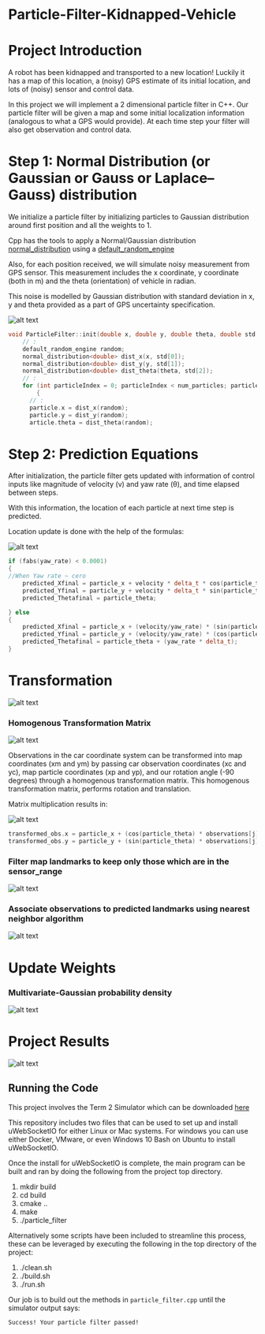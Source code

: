 # Particle-Filter-Kidnapped-Vehicle
[//]: # (Image References)

[image1]: ./images/normaldistribution.jpg "Normal Distribution"
[image2]: ./images/prediction-equations.png "Prediction Equations"
[image3]: ./images/coord_translation.png "coord translation"
[image4]: ./images/transformation_matrix.png "transformation matrix"
[image5]: ./images/homogeneous_matrix.png "homogeneous matrix"
[image6]: ./images/sensor_range.png "sensor range"
[image7]: ./images/nearestNeighbor.png "Nearest Neighbor"
[image8]: ./images/Multivariate-Gaussian.png "Multivariate Gaussian"
[image9]: ./images/ParticleFilter.png "Particle Filter"

# Project Introduction
A robot has been kidnapped and transported to a new location! Luckily it has a map of this location, a (noisy) GPS estimate of its initial location, and lots of (noisy) sensor and control data.

In this project we will implement a 2 dimensional particle filter in C++. Our particle filter will be given a map and some initial localization information (analogous to what a GPS would provide). At each time step your filter will also get observation and control data.

# Step 1: Normal Distribution (or Gaussian or Gauss or Laplace–Gauss) distribution

We initialize a particle filter by initializing particles to Gaussian distribution around first position and all the weights to 1.

Cpp has the tools to apply a Normal/Gaussian distribution [normal_distribution](http://en.cppreference.com/w/cpp/numeric/random/normal_distribution) using a [default_random_engine](http://www.cplusplus.com/reference/random/default_random_engine/)

Also, for each position received, we will simulate noisy measurement from GPS sensor. This measurement includes the x coordinate, y coordinate (both in m) and the theta (orientation) of vehicle in radian. 

This noise is modelled by Gaussian distribution with standard deviation in x, y and theta provided as a part of GPS uncertainty specification.

![alt text][image1]

```Cpp
void ParticleFilter::init(double x, double y, double theta, double std[]) {
	// :
	default_random_engine random;
	normal_distribution<double> dist_x(x, std[0]);
	normal_distribution<double> dist_y(y, std[1]);
	normal_distribution<double> dist_theta(theta, std[2]);
	// :	
	for (int particleIndex = 0; particleIndex < num_particles; particleIndex++)
    	{
	  // :
	  particle.x = dist_x(random);
	  particle.y = dist_y(random);
	  article.theta = dist_theta(random);
```

# Step 2: Prediction Equations

After initialization, the particle filter gets updated with information of control inputs like magnitude of velocity (v) and yaw rate (θ), and time elapsed between steps. 

With this information, the location of each particle at next time step is predicted. 

Location update is done with the help of the formulas:

![alt text][image2]

```Cpp
if (fabs(yaw_rate) < 0.0001) 
{
//When Yaw rate ~ cero
	predicted_Xfinal = particle_x + velocity * delta_t * cos(particle_theta);
	predicted_Yfinal = particle_y + velocity * delta_t * sin(particle_theta);
	predicted_Thetafinal = particle_theta;

} else 
{
	predicted_Xfinal = particle_x + (velocity/yaw_rate) * (sin(particle_theta + (yaw_rate * delta_t)) - sin(particle_theta));
	predicted_Yfinal = particle_y + (velocity/yaw_rate) * (cos(particle_theta) - cos(particle_theta + (yaw_rate * delta_t)));
	predicted_Thetafinal = particle_theta + (yaw_rate * delta_t);
}
```

# Transformation
![alt text][image3]

### Homogenous Transformation Matrix
![alt text][image4]

Observations in the car coordinate system can be transformed into map coordinates (xm and ym) by passing car observation coordinates (xc and yc), map particle coordinates (xp and yp), and our rotation angle (-90 degrees) through a homogenous transformation matrix. This homogenous transformation matrix, performs rotation and translation.

Matrix multiplication results in:

![alt text][image5]

```Cpp
transformed_obs.x = particle_x + (cos(particle_theta) * observations[j].x) - (sin(particle_theta) * observations[j].y);
transformed_obs.y = particle_y + (sin(particle_theta) * observations[j].x) + (cos(particle_theta) * observations[j].y);
```

### Filter map landmarks to keep only those which are in the sensor_range
![alt text][image6]

### Associate observations to predicted landmarks using nearest neighbor algorithm
![alt text][image7]

# Update Weights
### Multivariate-Gaussian probability density
![alt text][image8]

# Project Results
![alt text][image9]

## Running the Code
This project involves the Term 2 Simulator which can be downloaded [here](https://github.com/udacity/self-driving-car-sim/releases)

This repository includes two files that can be used to set up and install uWebSocketIO for either Linux or Mac systems. For windows you can use either Docker, VMware, or even Windows 10 Bash on Ubuntu to install uWebSocketIO.

Once the install for uWebSocketIO is complete, the main program can be built and ran by doing the following from the project top directory.

1. mkdir build
2. cd build
3. cmake ..
4. make
5. ./particle_filter

Alternatively some scripts have been included to streamline this process, these can be leveraged by executing the following in the top directory of the project:

1. ./clean.sh
2. ./build.sh
3. ./run.sh

Our job is to build out the methods in `particle_filter.cpp` until the simulator output says:

```
Success! Your particle filter passed!
```
